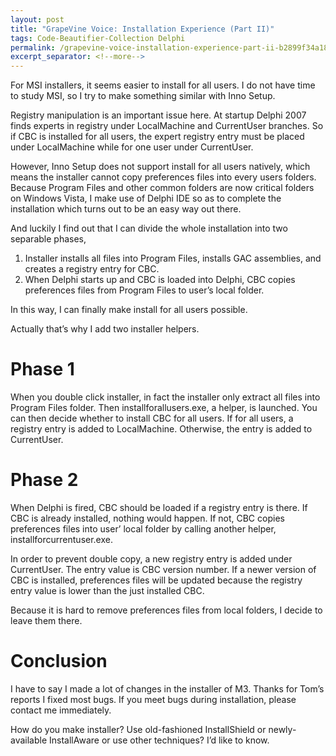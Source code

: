 ```yaml
---
layout: post
title: "GrapeVine Voice: Installation Experience (Part II)"
tags: Code-Beautifier-Collection Delphi
permalink: /grapevine-voice-installation-experience-part-ii-b2899f34a18d
excerpt_separator: <!--more-->
---
```

For MSI installers, it seems easier to install for all users. I do not have time to study MSI, so I try to make something similar with Inno Setup.
<!--more-->

Registry manipulation is an important issue here. At startup Delphi 2007 finds experts in registry under LocalMachine and CurrentUser branches. So if CBC is installed for all users, the expert registry entry must be placed under LocalMachine while for one user under CurrentUser.

However, Inno Setup does not support install for all users natively, which means the installer cannot copy preferences files into every users folders. Because Program Files and other common folders are now critical folders on Windows Vista, I make use of Delphi IDE so as to complete the installation which turns out to be an easy way out there.

And luckily I find out that I can divide the whole installation into two separable phases,

1. Installer installs all files into Program Files, installs GAC assemblies, and creates a registry entry for CBC.
1. When Delphi starts up and CBC is loaded into Delphi, CBC copies preferences files from Program Files to user’s local folder.

In this way, I can finally make install for all users possible.

Actually that’s why I add two installer helpers.

# Phase 1

When you double click installer, in fact the installer only extract all files into Program Files folder. Then installforallusers.exe, a helper, is launched. You can then decide whether to install CBC for all users. If for all users, a registry entry is added to LocalMachine. Otherwise, the entry is added to CurrentUser.

# Phase 2

When Delphi is fired, CBC should be loaded if a registry entry is there. If CBC is already installed, nothing would happen. If not, CBC copies preferences files into user’ local folder by calling another helper, installforcurrentuser.exe.

In order to prevent double copy, a new registry entry is added under CurrentUser. The entry value is CBC version number. If a newer version of CBC is installed, preferences files will be updated because the registry entry value is lower than the just installed CBC.

Because it is hard to remove preferences files from local folders, I decide to leave them there.

# Conclusion

I have to say I made a lot of changes in the installer of M3. Thanks for Tom’s reports I fixed most bugs. If you meet bugs during installation, please contact me immediately.

How do you make installer? Use old-fashioned InstallShield or newly-available InstallAware or use other techniques? I’d like to know.
